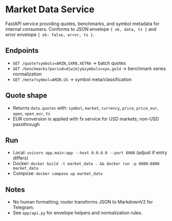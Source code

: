 # Market Data Service

FastAPI service providing quotes, benchmarks, and symbol metadata for internal consumers. Conforms to JSON envelope `{ ok, data, ts }` and error envelope `{ ok: false, error, ts }`.

## Endpoints
- `GET /quote?symbols=AMZN,SXR8.XETRA` → batch quotes
- `GET /benchmarks?period=d|w|m|y&symbols=spx,gold` → benchmark series normalization
- `GET /meta?symbol=AMZN.US` → symbol meta/classification

## Quote shape
- Returns `data.quotes` with: `symbol`, `market`, `currency`, `price`, `price_eur`, `open`, `open_eur`, `ts`
- EUR conversion is applied with fx service for USD markets; non-USD passthrough

## Run
- Local: `uvicorn app.main:app --host 0.0.0.0 --port 8000` (adjust if entry differs)
- Docker: `docker build -t market_data . && docker run -p 8000:8000 market_data`
- Compose: `docker compose up market_data`

## Notes
- No human formatting; router transforms JSON to MarkdownV2 for Telegram.
- See `app/api.py` for envelope helpers and normalization rules.
